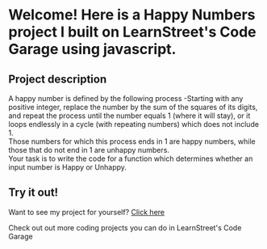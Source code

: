 
Welcome! Here is a Happy Numbers project I built on LearnStreet's Code Garage using javascript.
===============================================================================================================

Project description
-------------------------

A happy number is defined by the following process -Starting with any positive integer, replace the number by the sum of the squares of its digits, and repeat the process until the number equals 1 (where it will stay), or it loops endlessly in a cycle (with repeating numbers) which does not include 1.<br> Those numbers for which this process ends in 1 are happy numbers, while those that do not end in 1 are unhappy numbers. <br>Your task is to write the code for a function which determines whether an input number is Happy or Unhappy.

Try it out!
--------------

Want to see my project for yourself? [Click here](http://www.learnstreet.com//profile/53a728e54d9fa30c36dd76bd?page_name=project)

Check out out more coding projects you can do in LearnStreet's Code Garage
		